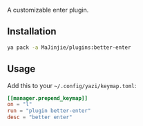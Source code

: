 A customizable enter plugin.

## Installation

```sh
ya pack -a MaJinjie/plugins:better-enter
```

## Usage

Add this to your `~/.config/yazi/keymap.toml`:

```toml
[[manager.prepend_keymap]]
on = "l"
run = "plugin better-enter"
desc = "better enter"
```
